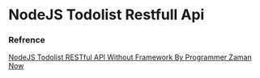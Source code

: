# NodeJS Todolist Restfull Api

### Refrence

[NodeJS Todolist RESTful API Without Framework By Programmer Zaman Now](https://youtu.be/OXfzNvzyZ6k)
